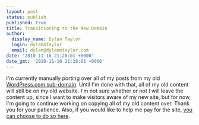 ```yaml
---
layout: post
status: publish
published: true
title: Transitioning to the New Domain
author:
  display_name: Dylan Taylor
  login: dylanmtaylor
  email: dylan@dylanmtaylor.com
date: '2010-11-16 21:28:01 +0000'
date_gmt: '2010-11-16 21:28:01 +0000'
---
```

<p>I'm currently manually porting over all of my posts from my old <a href="http://dylantaylor.wordpress.com/" rel="no-follow">WordPress.com sub-domain</a>. Until I'm done with that, all of my old content will still be on my old website. I'm not sure whether or not I will leave the content up, since I want to make visitors aware of my new site, but for now, I'm going to continue working on copying all of my old content over. Thank you for your patience. Also, if you would like to help me pay for the site, <a href="http://www.dreamhost.com/donate.cgi?id=13980">you can choose to do so here</a>.</p>
